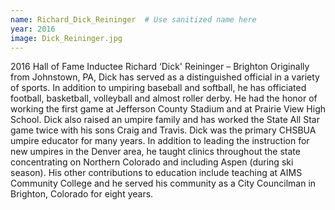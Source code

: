 ```yaml
---
name: Richard_Dick_Reininger  # Use sanitized name here
year: 2016
image: Dick_Reininger.jpg
---
```


2016 Hall of Fame Inductee Richard ‘Dick' Reininger – Brighton
Originally from Johnstown, PA, Dick has served as a distinguished official in a
variety of sports. In addition to umpiring baseball and softball, he has officiated
football, basketball, volleyball and almost roller derby.
He had the honor of working the first game at Jefferson County Stadium and at
Prairie View High School. Dick also raised an umpire family and has worked the
State All Star game twice with his sons Craig and Travis.
Dick was the primary CHSBUA umpire educator for many years. In addition to
leading the instruction for new umpires in the Denver area, he taught clinics
throughout the state concentrating on Northern Colorado and including Aspen
(during ski season).
His other contributions to education include teaching at AIMS Community College
and he served his community as a City Councilman in Brighton, Colorado for eight
years.